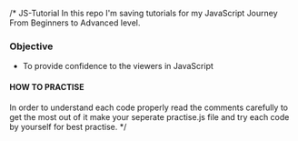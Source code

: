 /*
JS-Tutorial
In this repo I'm saving tutorials for my JavaScript Journey From Beginners to Advanced level.

### Objective 
 
- To provide confidence to the viewers in JavaScript 

#### HOW TO PRACTISE ####
In order to understand each code properly read the comments carefully 
to get the most out of it make your seperate practise.js file and try each code by yourself for best practise. 
*/
